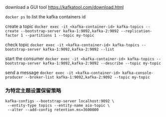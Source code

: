 
download a GUI tool
https://kafkatool.com/download.html

`docker ps` to list the kafka containers id

create a topic
`docker exec -it <kafka-container-id> kafka-topics --create --bootstrap-server kafka-1:9092,kafka-2:9092 --replication-factor 1 --partitions 1 --topic my-topic`

check topic 
`docker exec -it <kafka-container-id> kafka-topics --bootstrap-server kafka-1:9092,kafka-2:9092 --list`

start the consumer
`docker exec -it <kafka-container-id> kafka-topics --bootstrap-server kafka-1:9092,kafka-2:9092 --describe --topic my-topic`

send a message
`docker exec -it <kafka-container-id> kafka-console-producer --broker-list kafka-1:9092,kafka-2:9092 --topic my-topic`


### 为特定主题设置保留策略
```
kafka-configs --bootstrap-server localhost:9092 \
 --entity-type topics --entity-name aio-topic \
 --alter --add-config retention.ms=3600000
```
















